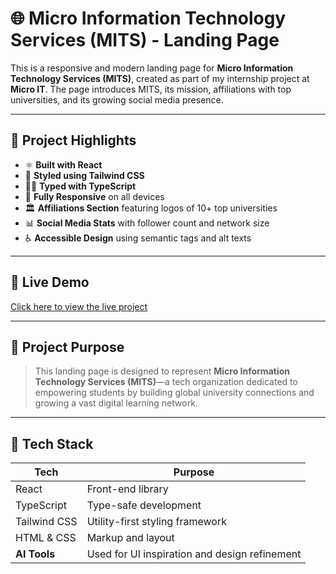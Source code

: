 # 🌐 Micro Information Technology Services (MITS) - Landing Page

This is a responsive and modern landing page for **Micro Information Technology Services (MITS)**, created as part of my internship project at **Micro IT**. The page introduces MITS, its mission, affiliations with top universities, and its growing social media presence.

---

## 📌 Project Highlights

- ⚛️ **Built with React**
- 💨 **Styled using Tailwind CSS**
- 🧑‍💻 **Typed with TypeScript**
- 📱 **Fully Responsive** on all devices
- 🏛️ **Affiliations Section** featuring logos of 10+ top universities
- 📊 **Social Media Stats** with follower count and network size
- ♿ **Accessible Design** using semantic tags and alt texts

---

## 🚀 Live Demo

[Click here to view the live project](#) <!-- Replace with your GitHub Pages / Vercel / Netlify link -->

---

## 🎯 Project Purpose

> This landing page is designed to represent **Micro Information Technology Services (MITS)**—a tech organization dedicated to empowering students by building global university connections and growing a vast digital learning network.

---

## 🧰 Tech Stack

| Tech            | Purpose                          |
|-----------------|----------------------------------|
| React           | Front-end library                |
| TypeScript      | Type-safe development            |
| Tailwind CSS    | Utility-first styling framework  |
| HTML & CSS      | Markup and layout                |
| **AI Tools**   | Used for UI inspiration and design refinement |
